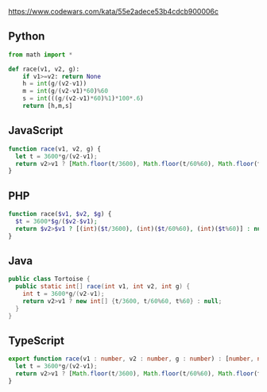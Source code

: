 https://www.codewars.com/kata/55e2adece53b4cdcb900006c

## Python
```python
from math import *

def race(v1, v2, g):
    if v1>=v2: return None
    h = int(g/(v2-v1))
    m = int(g/(v2-v1)*60)%60
    s = int(((g/(v2-v1)*60)%1)*100*.6)
    return [h,m,s]
```

## JavaScript
```js
function race(v1, v2, g) {
  let t = 3600*g/(v2-v1);
  return v2>v1 ? [Math.floor(t/3600), Math.floor(t/60%60), Math.floor(t%60)] : null
}
```

## PHP
```php
function race($v1, $v2, $g) {
  $t = 3600*$g/($v2-$v1);
  return $v2>$v1 ? [(int)($t/3600), (int)($t/60%60), (int)($t%60)] : null;
}
```

## Java
```java
public class Tortoise {
  public static int[] race(int v1, int v2, int g) {
    int t = 3600*g/(v2-v1);
    return v2>v1 ? new int[] {t/3600, t/60%60, t%60} : null;
  }
}
```

## TypeScript
```ts
export function race(v1 : number, v2 : number, g : number) : [number, number, number] | null {
  let t = 3600*g/(v2-v1);
  return v2>v1 ? [Math.floor(t/3600), Math.floor(t/60%60), Math.floor(t%60)] : null
}
```